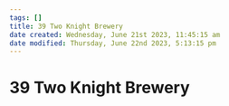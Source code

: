 ```yaml
---
tags: []
title: 39 Two Knight Brewery
date created: Wednesday, June 21st 2023, 11:45:15 am
date modified: Thursday, June 22nd 2023, 5:13:15 pm
---
```


# 39 Two Knight Brewery
